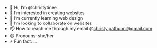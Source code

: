 - 👋 Hi, I’m @christytinee
- 👀 I’m interested in creating websites
- 🌱 I’m currently learning web design
- 💞️ I’m looking to collaborate on websites
- 📫 How to reach me through my email @christy.gathonni@gmail.com
- 😄 Pronouns: she/her
- ⚡ Fun fact: ...

<!---
christytinee/christytinee is a ✨ special ✨ repository because its `README.md` (this file) appears on your GitHub profile.
You can click the Preview link to take a look at your changes.
--->
